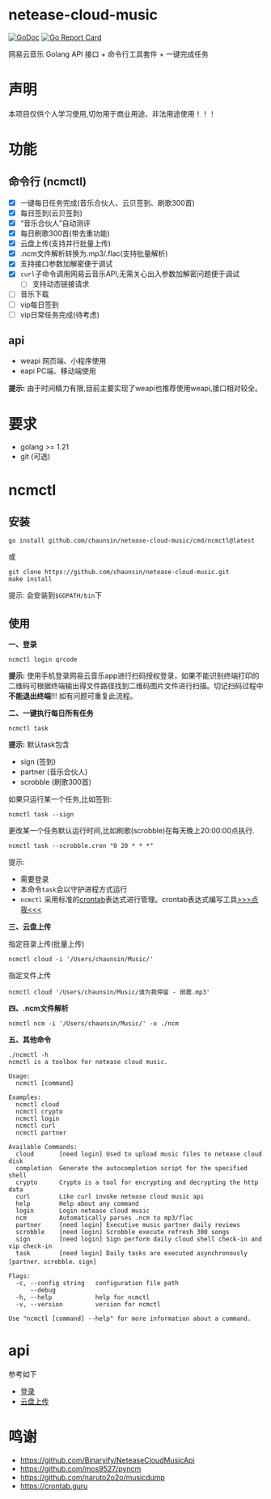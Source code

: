 # netease-cloud-music

[![GoDoc](https://godoc.org/github.com/chaunsin/netease-cloud-music?status.svg)](https://godoc.org/github.com/chaunsin/netease-cloud-music) [![Go Report Card](https://goreportcard.com/badge/github.com/chaunsin/netease-cloud-music)](https://goreportcard.com/report/github.com/chaunsin/netease-cloud-music)

网易云音乐 Golang API 接口 + 命令行工具套件 + 一键完成任务

# 声明

本项目仅供个人学习使用,切勿用于商业用途、非法用途使用！！！

# 功能

## 命令行 (ncmctl)

- [x] 一键每日任务完成(音乐合伙人、云贝签到、刷歌300首)
- [x] 每日签到(云贝签到)
- [x] “音乐合伙人”自动测评
- [x] 每日刷歌300首(带去重功能)
- [x] 云盘上传(支持并行批量上传)
- [x] .ncm文件解析转换为.mp3/.flac(支持批量解析)
- [x] 支持接口参数加解密便于调试
- [x] `curl`子命令调用网易云音乐API,无需关心出入参数加解密问题便于调试
    - [ ] 支持动态链接请求
- [ ] 音乐下载
- [ ] vip每日签到
- [ ] vip日常任务完成(待考虑)

## api

- weapi 网页端、小程序使用
- eapi PC端、移动端使用

**提示:**
由于时间精力有限,目前主要实现了weapi也推荐使用weapi,接口相对较全。

# 要求

- golang >= 1.21
- git (可选)

# ncmctl

## 安装

```shell
go install github.com/chaunsin/netease-cloud-music/cmd/ncmctl@latest
```

或

```shell
git clone https://github.com/chaunsin/netease-cloud-music.git
make install
```

提示: 会安装到`$GOPATH/bin`下

## 使用

**一、登录**

```shell
ncmctl login qrcode
```

**提示:** 使用手机登录网易云音乐app进行扫码授权登录，如果不能识别终端打印的二维码可根据终端输出得文件路径找到二维码图片文件进行扫描。切记扫码过程中
**不能退出终端**!!! 如有问题可重复此流程。

**二、一键执行每日所有任务**

```shell
ncmctl task
```

**提示:** 默认task包含

- sign (签到)
- partner (音乐合伙人)
- scrobble (刷歌300首)

如果只运行某一个任务,比如签到:

```shell
ncmctl task --sign
````

更改某一个任务默认运行时间,比如刷歌(scrobble)在每天晚上20:00:00点执行.

```shell
ncmctl task --scrobble.cron "0 20 * * *"
```

提示:

- 需要登录
- 本命令`task`会以守护进程方式运行
- `ncmctl` 采用标准的[crontab](https://zh.wikipedia.org/wiki/Cron)表达式进行管理。crontab表达式编写工具[>>>点我<<<](https://crontab.guru/)

**三、云盘上传**

指定目录上传(批量上传)

```shell
ncmctl cloud -i '/Users/chaunsin/Music/' 
```

指定文件上传

```shell
ncmctl cloud '/Users/chaunsin/Music/谁为我停留 - 田震.mp3' 
```

**四、.ncm文件解析**

```shell
ncmctl ncm -i '/Users/chaunsin/Music/' -o ./ncm
```

**五、其他命令**

```shell
./ncmctl -h
ncmctl is a toolbox for netease cloud music.

Usage:
  ncmctl [command]

Examples:
  ncmctl cloud
  ncmctl crypto
  ncmctl login
  ncmctl curl
  ncmctl partner

Available Commands:
  cloud       [need login] Used to upload music files to netease cloud disk
  completion  Generate the autocompletion script for the specified shell
  crypto      Crypto is a tool for encrypting and decrypting the http data
  curl        Like curl invoke netease cloud music api
  help        Help about any command
  login       Login netease cloud music
  ncm         Automatically parses .ncm to mp3/flac
  partner     [need login] Executive music partner daily reviews
  scrobble    [need login] Scrobble execute refresh 300 songs
  sign        [need login] Sign perform daily cloud shell check-in and vip check-in
  task        [need login] Daily tasks are executed asynchronously [partner、scrobble、sign]

Flags:
  -c, --config string   configuration file path
      --debug           
  -h, --help            help for ncmctl
  -v, --version         version for ncmctl

Use "ncmctl [command] --help" for more information about a command.
```

# api

参考如下

- [登录](example%2Fexample_login_test.go)
- [云盘上传](example%2Fexample_cloud_upload_test.go)

# 鸣谢

- https://github.com/Binaryify/NeteaseCloudMusicApi
- https://github.com/mos9527/pyncm
- https://github.com/naruto2o2o/musicdump
- https://crontab.guru
